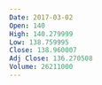 ```yaml
---
Date: 2017-03-02
Open: 140
High: 140.279999
Low: 138.759995
Close: 138.960007
Adj Close: 136.270508
Volume: 26211000
---
```

